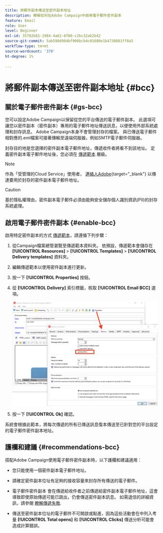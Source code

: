```yaml
---
title: 將郵件副本傳送至密件副本地址
description: 瞭解如何在Adobe Campaign中啟用電子郵件密件副本
feature: Email
role: User
level: Beginner
exl-id: 35702b81-1984-4a62-8f00-c2bc32ab2b42
source-git-commit: 5ab598d904bf900bcb4c01680e1b4730881ff8a5
workflow-type: tm+mt
source-wordcount: '370'
ht-degree: 1%

---
```


# 將郵件副本傳送至密件副本地址 {#bcc}

<!--
>[!NOTE]
>
>This capability is available starting Campaign v8.3. To check your version, refer to [this section](../start/compatibility-matrix.md#how-to-check-your-campaign-version-and-buildversion)-->

## 關於電子郵件密件副本 {#gs-bcc}

您可以設定Adobe Campaign以保留從您的平台傳送的電子郵件副本。 此選項可讓您以密件副本（密件副本）專用的電子郵件地址傳送訊息，以便使用外部系統處理和封存訊息。
Adobe Campaign本身不會管理封存的檔案。 與已傳送電子郵件相對應的.eml檔案可接著傳輸至遠端伺服器，例如SMTP電子郵件伺服器。

封存目的地是您選擇的密件副本電子郵件地址，傳遞收件者將看不到該地址。 定義密件副本電子郵件地址後，您必須在 [傳遞範本](create-templates.md) 層級。

>[!NOTE]
>
>作為「受管理的Cloud Service」使用者， [連絡人Adobe](../start/campaign-faq.md#support){target="_blank"} 以傳達要用於封存的密件副本電子郵件地址。

>[!CAUTION]
>
>基於隱私權理由，密件副本電子郵件必須由能夠安全儲存個人識別資訊(PII)的封存系統處理。


## 啟用電子郵件密件副本 {#enable-bcc}

啟用特定密件副本的方式 [傳遞範本](create-templates.md)，請遵循下列步驟：

1. 從Campaign檔案總管瀏覽至傳遞範本資料夾。 依預設，傳遞範本會儲存在 **[!UICONTROL Resources]** > **[!UICONTROL Templates]** > **[!UICONTROL Delivery templates]** 資料夾。
1. 編輯傳遞範本以使用密件副本進行更新。
1. 按一下 **[!UICONTROL Properties]** 按鈕。
1. 從 **[!UICONTROL Delivery]** 索引標籤，核取 **[!UICONTROL Email BCC]** 選項。

   ![](assets/email-bcc.png)

1. 按一下 **[!UICONTROL Ok]** 確認。

系統會根據此範本，將每次傳遞的所有已傳送訊息復本傳送至已針對您的平台設定的電子郵件密件副本地址。

## 護欄和建議 {#recommendations-bcc}

搭配Adobe Campaign使用電子郵件密件副本時，以下護欄和建議適用：

* 您只能使用一個密件副本電子郵件地址。

* 請確定密件副本位址有足夠的接收容量來封存所有傳送的電子郵件。

* 電子郵件密件副本 <!--with Enhanced MTA--> 會在傳遞給收件者之前傳遞給密件副本電子郵件地址，這會導致即使原始傳遞可能已跳出，仍會傳送密件副本訊息。 如需退信的詳細資訊，請參閱 [瞭解傳遞失敗](delivery-failures.md).

* 傳送至密件副本位址的電子郵件不可開啟或點進，因為這些活動會在中列入考量 **[!UICONTROL Total opens]** 和 **[!UICONTROL Clicks]** 傳送分析可能會造成計算錯誤。

<!--Only successfully sent emails are taken in account, bounces are not.-->
